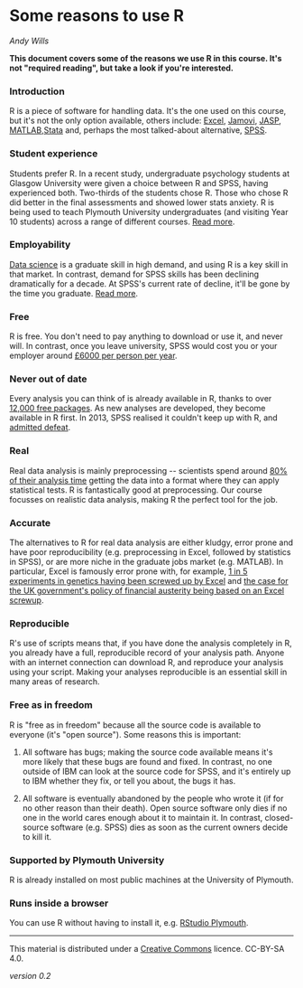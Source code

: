 # Some reasons to use R
_Andy Wills_

**This document covers some of the reasons we use R in this course. It's not "required reading", but take a look if you're interested.**

### Introduction
R is a piece of software for handling data. It's the one used on this course, but it's not the only option available, others include: [Excel][2], [Jamovi][1], [JASP][6], [MATLAB][3],[Stata][5] and, perhaps the most talked-about alternative, [SPSS][4]. 

[1]: https://www.jamovi.org
[2]: https://products.office.com/en-gb/compare-all-microsoft-office-products?tab=2
[3]: https://uk.mathworks.com/pricing-licensing.html?prodcode=ML
[4]: https://www.ibm.com/products/spss-statistics/pricing
[5]: https://www.stata.com/order/new/bus/single-user-licenses/
[6]: https://jasp-stats.org/

### Student experience
Students prefer R. In a recent study, undergraduate psychology students at Glasgow University were given a choice between R and SPSS, having experienced both. Two-thirds of the students chose R. Those who chose R did better in the final assessments and showed lower stats anxiety. R is being used to teach Plymouth University undergraduates (and visiting Year 10 students) across a range of different courses. [Read more](https://github.com/gupsych/trdair_workshop/blob/master/LTC_workshop.pdf).

### Employability
[Data science][7] is a graduate skill in high demand, and using R is a key skill in that market. In contrast, demand for SPSS skills has been declining dramatically for a decade. At SPSS's current rate of decline, it'll be gone by the time you graduate. [Read more](http://r4stats.com/articles/popularity/).

[7]: https://hbr.org/2012/10/data-scientist-the-sexiest-job-of-the-21st-century

### Free
R is free. You don't need to pay anything to download or use it, and never will. In contrast, once you leave university, SPSS would cost you or your employer around [£6000 per person per year](https://www.ibm.com/products/spss-statistics/pricing).

### Never out of date
Every analysis you can think of is already available in R, thanks to over [12,000 free packages](https://cran.rstudio.com/). As new analyses are developed, they become available in R first. In 2013, SPSS realised it couldn't keep up with R, and [admitted defeat](https://www.ibm.com/developerworks/library/ba-call-r-spss/index.html).

### Real
Real data analysis is mainly preprocessing -- scientists spend around [80% of their analysis time][8] getting the data into a format where they can apply statistical tests. R is fantastically good at preprocessing. 
Our course focusses on realistic data analysis, making R the perfect tool for the job.

[8]: https://www.forbes.com/sites/gilpress/2016/03/23/data-preparation-most-time-consuming-least-enjoyable-data-science-task-survey-says/#5e7ed02f6f63

### Accurate 
The alternatives to R for real data analysis are either kludgy, error prone and have poor reproducibility (e.g. preprocessing in Excel, followed by statistics in SPSS), or are more niche in the graduate jobs market (e.g. MATLAB). In particular, Excel is famously error prone with, for example,  [1 in 5 experiments in genetics having been screwed up by Excel](https://genomebiology.biomedcentral.com/articles/10.1186/s13059-016-1044-7) and [the case for the UK government's policy of financial austerity being based on an Excel screwup](https://arstechnica.com/tech-policy/2013/04/microsoft-excel-the-ruiner-of-global-economies/).

### Reproducible 
 R's use of scripts means that, if you have done the analysis completely in R, you already have a full, reproducible record of your analysis path. Anyone with an internet connection can download R, and reproduce your analysis using your script. Making your analyses reproducible is an essential skill in many areas of research. 

### Free as in freedom
R is "free as in freedom" because all the source code is available to everyone (it's "open source"). Some reasons this is important:

1. All software has bugs; making the source code available means it's more likely that these bugs are found and fixed. In contrast, no one outside of IBM can look at the source code for SPSS, and it's entirely up to IBM whether they fix, or tell you about, the bugs it has.

2. All software is eventually abandoned by the people who wrote it (if for no other reason than their death). Open source software only dies if no one in the world cares enough about it to maintain it. In contrast, closed-source software (e.g. SPSS) dies as soon as the current owners decide to kill it. 

### Supported by Plymouth University
R is already installed on most public machines at the University of Plymouth. 

### Runs inside a browser
You can use R without having to install it, e.g. [RStudio Plymouth](https://rstudio.plymouth.ac.uk). 

___

This material is distributed under a [Creative Commons](https://creativecommons.org/) licence. CC-BY-SA 4.0. 

_version 0.2_